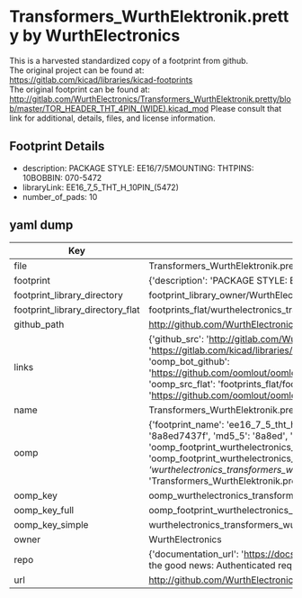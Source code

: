 # Transformers_WurthElektronik.pretty by WurthElectronics  
This is a harvested standardized copy of a footprint from github.  
The original project can be found at:  
https://gitlab.com/kicad/libraries/kicad-footprints  
The original footprint can be found at:
http://gitlab.com/WurthElectronics/Transformers_WurthElektronik.pretty/blob/master/TOR_HEADER_THT_4PIN_(WIDE).kicad_mod
Please consult that link for additional, details, files, and license information.  
## Footprint Details
* description: PACKAGE STYLE: EE16/7/5MOUNTING: THTPINS: 10BOBBIN: 070-5472  
* libraryLink: EE16_7_5_THT_H_10PIN_(5472)  
* number_of_pads: 10  
## yaml dump  
| Key | Value |  
| --- | --- |  
| file | Transformers_WurthElektronik.pretty/EE16_7_5_THT_H_10PIN_(5472).kicad_mod |  
| footprint | {'description': 'PACKAGE STYLE: EE16/7/5MOUNTING: THTPINS: 10BOBBIN: 070-5472', 'libraryLink': 'EE16_7_5_THT_H_10PIN_(5472)', 'number_of_pads': 10} |  
| footprint_library_directory | footprint_library_owner/WurthElectronics_Transformers_WurthElektronik.pretty |  
| footprint_library_directory_flat | footprints_flat/wurthelectronics_transformers_wurthelektronik_ee16_7_5_tht_h_10pin_(5472)/working |  
| github_path | http://github.com/WurthElectronics/Transformers_WurthElektronik.pretty/blob/master/EE16_7_5_THT_H_10PIN_(5472).kicad_mod |  
| links | {'github_src': 'http://gitlab.com/WurthElectronics/Transformers_WurthElektronik.pretty/blob/master/TOR_HEADER_THT_4PIN_(WIDE).kicad_mod', 'github_src_repo': 'https://gitlab.com/kicad/libraries/kicad-footprints', 'oomp_bot': 'footprints/wurthelectronics_transformers_wurthelektronik_ee16_7_5_tht_h_10pin_(5472)/working', 'oomp_bot_github': 'https://github.com/oomlout/oomlout_oomp_footprint_bot/tree/main/footprints/wurthelectronics_transformers_wurthelektronik_ee16_7_5_tht_h_10pin_(5472)/working', 'oomp_src_flat': 'footprints_flat/footprints_flat/wurthelectronics_transformers_wurthelektronik_ee16_7_5_tht_h_10pin_(5472)/working', 'oomp_src_flat_github': 'https://github.com/oomlout/oomlout_oomp_footprint_src/tree/main/footprints_flat/wurthelectronics_transformers_wurthelektronik_ee16_7_5_tht_h_10pin_(5472)/working'} |  
| name | Transformers_WurthElektronik.pretty |  
| oomp | {'footprint_name': 'ee16_7_5_tht_h_10pin_(5472)', 'library_name': 'transformers_wurthelektronik', 'md5': '8a8ed7437f50b31954124b0650a2f07a', 'md5_10': '8a8ed7437f', 'md5_5': '8a8ed', 'md5_6': '8a8ed7', 'oomp_key': 'oomp_wurthelectronics_transformers_wurthelektronik_ee16_7_5_tht_h_10pin_(5472)', 'oomp_key_extra': 'oomp_footprint_wurthelectronics_transformers_wurthelektronik_ee16_7_5_tht_h_10pin_(5472)', 'oomp_key_full': 'oomp_footprint_wurthelectronics_transformers_wurthelektronik_ee16_7_5_tht_h_10pin_(5472)_8a8ed7', 'oomp_key_simple': 'wurthelectronics_transformers_wurthelektronik_ee16_7_5_tht_h_10pin_(5472)', 'original_filename': 'Transformers_WurthElektronik.pretty/EE16_7_5_THT_H_10PIN_(5472).kicad_mod', 'owner_name': 'wurthelectronics'} |  
| oomp_key | oomp_wurthelectronics_transformers_wurthelektronik_ee16_7_5_tht_h_10pin_(5472) |  
| oomp_key_full | oomp_footprint_wurthelectronics_transformers_wurthelektronik_ee16_7_5_tht_h_10pin_(5472) |  
| oomp_key_simple | wurthelectronics_transformers_wurthelektronik_ee16_7_5_tht_h_10pin_(5472) |  
| owner | WurthElectronics |  
| repo | {'documentation_url': 'https://docs.github.com/rest/overview/resources-in-the-rest-api#rate-limiting', 'message': "API rate limit exceeded for 84.66.173.59. (But here's the good news: Authenticated requests get a higher rate limit. Check out the documentation for more details.)"} |  
| url | http://github.com/WurthElectronics/Transformers_WurthElektronik.pretty |  

